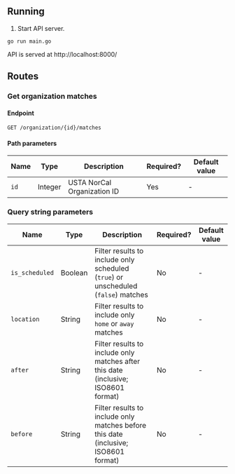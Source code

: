 ## Running

1. Start API server.
```
go run main.go
```

API is served at http://localhost:8000/

## Routes

### Get organization matches

#### Endpoint
```
GET /organization/{id}/matches
```

#### Path parameters
| Name | Type    | Description                 | Required? | Default value |
|------|---------|-----------------------------|-----------|---------------|
| `id` | Integer | USTA NorCal Organization ID | Yes       | -             |

### Query string parameters
| Name           | Type    | Description                                                                         | Required? | Default value |
|----------------|---------|-------------------------------------------------------------------------------------|-----------|---------------|
| `is_scheduled` | Boolean | Filter results to include only scheduled (`true`) or unscheduled (`false`) matches  | No        | -             |
| `location`     | String  | Filter results to include only `home` or `away` matches                             | No        | -             |
| `after`        | String  | Filter results to include only matches after this date (inclusive; ISO8601 format)  | No        | -             |
| `before`       | String  | Filter results to include only matches before this date (inclusive; ISO8601 format) | No        | -             |
